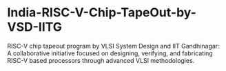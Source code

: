 # India-RISC-V-Chip-TapeOut-by-VSD-IITG
RISC-V chip tapeout program by VLSI System Design and IIT Gandhinagar: A collaborative initiative focused on designing, verifying, and fabricating RISC-V based processors through advanced VLSI methodologies.
